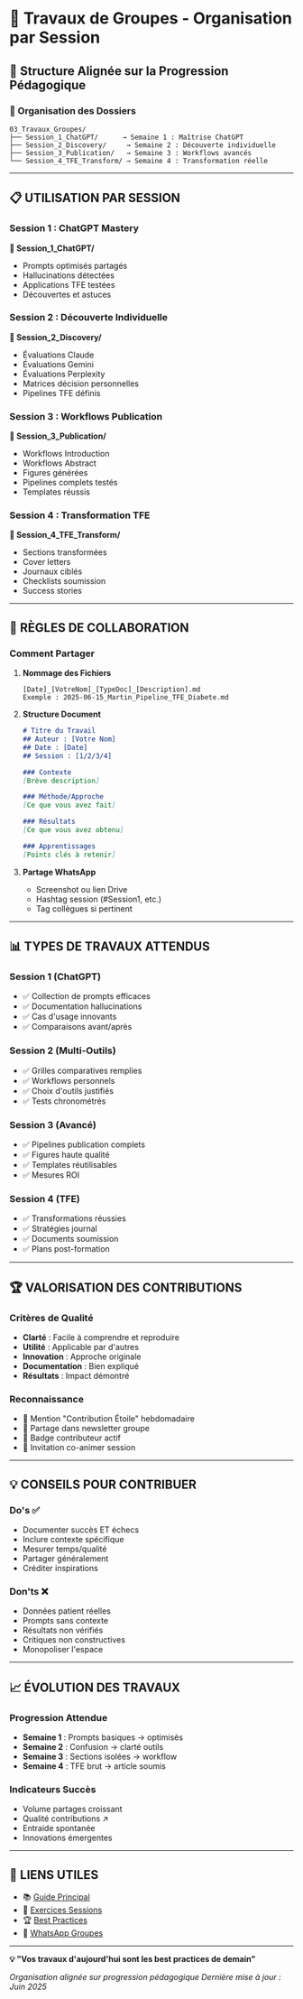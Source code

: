 # 📁 Travaux de Groupes - Organisation par Session

## 🎯 Structure Alignée sur la Progression Pédagogique

### 📂 Organisation des Dossiers

```
03_Travaux_Groupes/
├── Session_1_ChatGPT/      → Semaine 1 : Maîtrise ChatGPT
├── Session_2_Discovery/     → Semaine 2 : Découverte individuelle
├── Session_3_Publication/   → Semaine 3 : Workflows avancés
└── Session_4_TFE_Transform/ → Semaine 4 : Transformation réelle
```

---

## 📋 UTILISATION PAR SESSION

### Session 1 : ChatGPT Mastery
**📁 Session_1_ChatGPT/**
- Prompts optimisés partagés
- Hallucinations détectées
- Applications TFE testées
- Découvertes et astuces

### Session 2 : Découverte Individuelle
**📁 Session_2_Discovery/**
- Évaluations Claude
- Évaluations Gemini
- Évaluations Perplexity
- Matrices décision personnelles
- Pipelines TFE définis

### Session 3 : Workflows Publication
**📁 Session_3_Publication/**
- Workflows Introduction
- Workflows Abstract
- Figures générées
- Pipelines complets testés
- Templates réussis

### Session 4 : Transformation TFE
**📁 Session_4_TFE_Transform/**
- Sections transformées
- Cover letters
- Journaux ciblés
- Checklists soumission
- Success stories

---

## 🤝 RÈGLES DE COLLABORATION

### Comment Partager

1. **Nommage des Fichiers**
   ```
   [Date]_[VotreNom]_[TypeDoc]_[Description].md
   Exemple : 2025-06-15_Martin_Pipeline_TFE_Diabete.md
   ```

2. **Structure Document**
   ```markdown
   # Titre du Travail
   ## Auteur : [Votre Nom]
   ## Date : [Date]
   ## Session : [1/2/3/4]
   
   ### Contexte
   [Brève description]
   
   ### Méthode/Approche
   [Ce que vous avez fait]
   
   ### Résultats
   [Ce que vous avez obtenu]
   
   ### Apprentissages
   [Points clés à retenir]
   ```

3. **Partage WhatsApp**
   - Screenshot ou lien Drive
   - Hashtag session (#Session1, etc.)
   - Tag collègues si pertinent

---

## 📊 TYPES DE TRAVAUX ATTENDUS

### Session 1 (ChatGPT)
- ✅ Collection de prompts efficaces
- ✅ Documentation hallucinations
- ✅ Cas d'usage innovants
- ✅ Comparaisons avant/après

### Session 2 (Multi-Outils)
- ✅ Grilles comparatives remplies
- ✅ Workflows personnels
- ✅ Choix d'outils justifiés
- ✅ Tests chronométrés

### Session 3 (Avancé)
- ✅ Pipelines publication complets
- ✅ Figures haute qualité
- ✅ Templates réutilisables
- ✅ Mesures ROI

### Session 4 (TFE)
- ✅ Transformations réussies
- ✅ Stratégies journal
- ✅ Documents soumission
- ✅ Plans post-formation

---

## 🏆 VALORISATION DES CONTRIBUTIONS

### Critères de Qualité
- **Clarté** : Facile à comprendre et reproduire
- **Utilité** : Applicable par d'autres
- **Innovation** : Approche originale
- **Documentation** : Bien expliqué
- **Résultats** : Impact démontré

### Reconnaissance
- 🌟 Mention "Contribution Étoile" hebdomadaire
- 📣 Partage dans newsletter groupe
- 🏅 Badge contributeur actif
- 🎯 Invitation co-animer session

---

## 💡 CONSEILS POUR CONTRIBUER

### Do's ✅
- Documenter succès ET échecs
- Inclure contexte spécifique
- Mesurer temps/qualité
- Partager généralement
- Créditer inspirations

### Don'ts ❌
- Données patient réelles
- Prompts sans contexte
- Résultats non vérifiés
- Critiques non constructives
- Monopoliser l'espace

---

## 📈 ÉVOLUTION DES TRAVAUX

### Progression Attendue
- **Semaine 1** : Prompts basiques → optimisés
- **Semaine 2** : Confusion → clarté outils
- **Semaine 3** : Sections isolées → workflow
- **Semaine 4** : TFE brut → article soumis

### Indicateurs Succès
- Volume partages croissant
- Qualité contributions ↗️
- Entraide spontanée
- Innovations émergentes

---

## 🔗 LIENS UTILES

- 📚 [Guide Principal](../00_Start_Here/Guide_Complet_Formation.md)
- 📝 [Exercices Sessions](../02_Exercices_Sessions/)
- 🏆 [Best Practices](../05_Best_Practices/)
- 💬 [WhatsApp Groupes](../00_Start_Here/Liens_WhatsApp_Groupes.md)

---

**💡 "Vos travaux d'aujourd'hui sont les best practices de demain"**

*Organisation alignée sur progression pédagogique*
*Dernière mise à jour : Juin 2025*